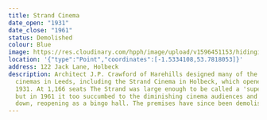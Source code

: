 ```yaml
---
title: Strand Cinema
date_open: "1931"
date_close: "1961"
status: Demolished
colour: Blue
image: https://res.cloudinary.com/hpph/image/upload/v1596451153/hidinginplainsight/strand.svg
location: '{"type":"Point","coordinates":[-1.5334108,53.7818053]}'
address: 122 Jack Lane, Holbeck
description: Architect J.P. Crawford of Harehills designed many of the historic
  cinemas in Leeds, including the Strand Cinema in Holbeck, which opened in
  1931. At 1,166 seats The Strand was large enough to be called a 'super cinema'
  but in 1961 it too succumbed to the diminishing cinema audiences and closed
  down, reopening as a bingo hall. The premises have since been demolished.
---
```

